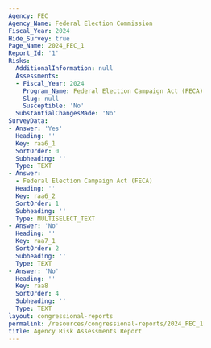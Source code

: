 ```yaml
---
Agency: FEC
Agency_Name: Federal Election Commission
Fiscal_Year: 2024
Hide_Survey: true
Page_Name: 2024_FEC_1
Report_Id: '1'
Risks:
  AdditionalInformation: null
  Assessments:
  - Fiscal_Year: 2024
    Program_Name: Federal Election Campaign Act (FECA)
    Slug: null
    Susceptible: 'No'
  SubstantialChangesMade: 'No'
SurveyData:
- Answer: 'Yes'
  Heading: ''
  Key: raa6_1
  SortOrder: 0
  Subheading: ''
  Type: TEXT
- Answer:
  - Federal Election Campaign Act (FECA)
  Heading: ''
  Key: raa6_2
  SortOrder: 1
  Subheading: ''
  Type: MULTISELECT_TEXT
- Answer: 'No'
  Heading: ''
  Key: raa7_1
  SortOrder: 2
  Subheading: ''
  Type: TEXT
- Answer: 'No'
  Heading: ''
  Key: raa8
  SortOrder: 4
  Subheading: ''
  Type: TEXT
layout: congressional-reports
permalink: /resources/congressional-reports/2024_FEC_1
title: Agency Risk Assessments Report
---
```


